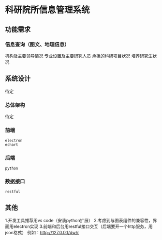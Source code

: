 # 科研院所信息管理系统

## 功能需求

### 信息查询（图文、地理信息）

机构及主要领导情况
专业设置及主要研究人员
承担的科研项目状况
培养研究生状况

## 系统设计

待定

### 总体架构

待定

### 前端

    electron
    echart

### 后端

    python

### 数据接口

    restful

## 其他

1.开发工具推荐用vs code（安装python扩展）
2.考虑到与图表组件的兼容性，界面用electron实现
3.前端和后台用restful接口交互（后端要开一个http服务，用json格式）
 例如：http://127.0.0.1/dw/r

